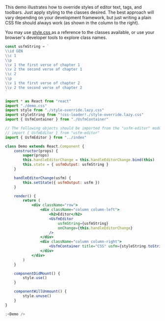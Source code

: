 This demo illustrates how to override styles of editor text, tags, and toolbars. Just apply
styling to the classes desired. The best approach will vary depending on your development
framework, but just writing a plain CSS file should always work (as shown in the column to
the right).

You may use [style.css
](https://github.com/friendsofagape/usfm-editor/blob/master/src/style.css)
as a reference to the classes available, or use your browser's developer tools to explore
class names.

```jsx
const usfmString = `
\\id GEN
\\c 1
\\p
\\v 1 the first verse of chapter 1
\\v 2 the second verse of chapter 1
\\c 2
\\p
\\v 1 the first verse of chapter 2
\\v 2 the second verse of chapter 2
`

import * as React from "react"
import "./demo.css"
import style from "./style-override.lazy.css"
import styleString from "!css-loader!./style-override.lazy.css"
import { UsfmContainer } from "./UsfmContainer"

// The following objects should be imported from the "usfm-editor" module like this:
// import { UsfmEditor } from "usfm-editor"
import { UsfmEditor } from "../index"

class Demo extends React.Component {
    constructor(props) {
        super(props)
        this.handleEditorChange = this.handleEditorChange.bind(this)
        this.state = { usfmOutput: usfmString }
    }

    handleEditorChange(usfm) {
        this.setState({ usfmOutput: usfm })
    }

    render() {
        return (
            <div className="row">
                <div className="column column-left">
                    <h2>Editor</h2>
                    <UsfmEditor
                        usfmString={usfmString}
                        onChange={this.handleEditorChange}
                    />
                </div>
                <div className="column column-right">
                    <UsfmContainer title="CSS" usfm={styleString.toString()} />
                </div>
            </div>
        )
    }

    componentDidMount() {
        style.use()
    }

    componentWillUnmount() {
        style.unuse()
    }
}

;<Demo />
```
